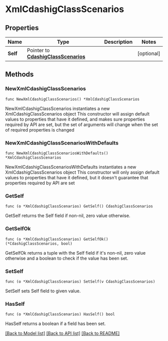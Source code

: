 # XmlCdashigClassScenarios

## Properties

Name | Type | Description | Notes
------------ | ------------- | ------------- | -------------
**Self** | Pointer to [**CdashigClassScenarios**](CdashigClassScenarios.md) |  | [optional] 

## Methods

### NewXmlCdashigClassScenarios

`func NewXmlCdashigClassScenarios() *XmlCdashigClassScenarios`

NewXmlCdashigClassScenarios instantiates a new XmlCdashigClassScenarios object
This constructor will assign default values to properties that have it defined,
and makes sure properties required by API are set, but the set of arguments
will change when the set of required properties is changed

### NewXmlCdashigClassScenariosWithDefaults

`func NewXmlCdashigClassScenariosWithDefaults() *XmlCdashigClassScenarios`

NewXmlCdashigClassScenariosWithDefaults instantiates a new XmlCdashigClassScenarios object
This constructor will only assign default values to properties that have it defined,
but it doesn't guarantee that properties required by API are set

### GetSelf

`func (o *XmlCdashigClassScenarios) GetSelf() CdashigClassScenarios`

GetSelf returns the Self field if non-nil, zero value otherwise.

### GetSelfOk

`func (o *XmlCdashigClassScenarios) GetSelfOk() (*CdashigClassScenarios, bool)`

GetSelfOk returns a tuple with the Self field if it's non-nil, zero value otherwise
and a boolean to check if the value has been set.

### SetSelf

`func (o *XmlCdashigClassScenarios) SetSelf(v CdashigClassScenarios)`

SetSelf sets Self field to given value.

### HasSelf

`func (o *XmlCdashigClassScenarios) HasSelf() bool`

HasSelf returns a boolean if a field has been set.


[[Back to Model list]](../README.md#documentation-for-models) [[Back to API list]](../README.md#documentation-for-api-endpoints) [[Back to README]](../README.md)


